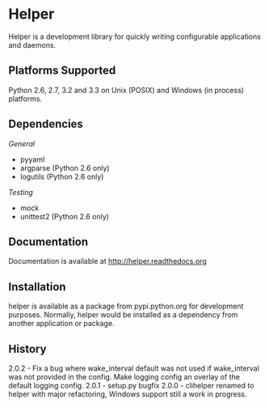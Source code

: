 Helper
======
Helper is a development library for quickly writing configurable applications and daemons.

Platforms Supported
-------------------
Python 2.6, 2.7, 3.2 and 3.3 on Unix (POSIX) and Windows (in process) platforms.

Dependencies
------------
*General*

 - pyyaml
 - argparse (Python 2.6 only)
 - logutils (Python 2.6 only)

*Testing*

 - mock
 - unittest2 (Python 2.6 only)

Documentation
-------------
Documentation is available at http://helper.readthedocs.org

Installation
------------
helper is available as a package from pypi.python.org for development purposes.
Normally, helper would be installed as a dependency from another application or
package.

History
-------
2.0.2 - Fix a bug where wake_interval default was not used if wake_interval was not provided in the config. Make logging config an overlay of the default logging config.
2.0.1 - setup.py bugfix
2.0.0 - clihelper renamed to helper with major refactoring, Windows support still
        a work in progress.
